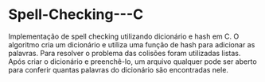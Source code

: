 # Spell-Checking---C
Implementação de spell checking utilizando dicionário e hash em C. 
O algoritmo cria um dicionário e utiliza uma função de hash para adicionar as palavras. 
Para resolver o problema das colisões foram utilizadas listas. Após criar o dicionário e preenchê-lo, um arquivo qualquer pode ser aberto
para conferir quantas palavras do dicionário são encontradas nele.
